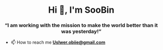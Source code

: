 

<h1 align="center">Hi 👋, I'm SooBin</h1>
<h3 align="center">“I am working with the mission to make the world better than it was yesterday!”</h3>

- 📫 How to reach me **Uslwer.obiie@gmail.com**

<p align="left">
</p>

